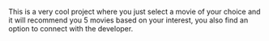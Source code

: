 This is a very cool project where you just select a movie of your choice and it will recommend you 5 movies based on your interest, you also find an option to connect with the developer.